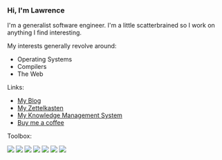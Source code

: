 ### Hi, I'm Lawrence

I'm a generalist software engineer. I'm a little scatterbrained so I work on anything I find interesting.

My interests generally revolve around:
- Operating Systems
- Compilers
- The Web

Links:
- [My Blog](https://lawrencelogoh.com/blog)
- [My Zettelkasten](https://github.com/lawrencelogoh/zet)
- [My Knowledge Management System](https://github.com/lawrencelogoh/kms)
- [Buy me a coffee](https://www.buymeacoffee.com/lawrencelogoh)

Toolbox:

![](https://img.shields.io/badge/OS-OpenBSD-fff?style=for-the-badge&logo=OpenBSD)
![](https://img.shields.io/badge/Editor-Emacs-fff?style=for-the-badge&logo=gnu-emacs&logoColor=violet)
![](https://img.shields.io/badge/Lang-Python-fff?style=for-the-badge&logo=python)
![](https://img.shields.io/badge/Lang-Go-fff?style=for-the-badge&logo=go)
![](https://img.shields.io/badge/Lang-Javascript-fff?style=for-the-badge&logo=javascript)
![](https://img.shields.io/badge/Lang-C-fff?style=for-the-badge&logo=c)
![](https://img.shields.io/badge/Lang-Bash-fff?style=for-the-badge&logo=gnu-bash)
